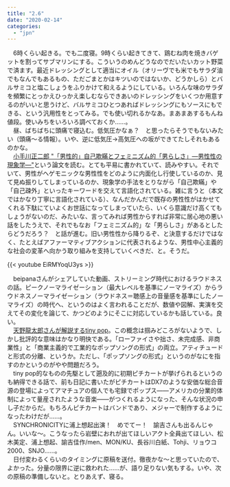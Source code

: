 ```yaml
---
title: "2.6"
date: "2020-02-14"
categories: 
  - "jpn"
---
```


　6時くらい起きる。でも二度寝。9時くらい起きてきて、鶏むね肉を焼きバゲットを割ってサブマリンにする。こういうのめんどうなのでだいたいカット野菜で済ます。最近ドレッシングとして適当にオイル（オリーヴでも米でもサラダ油でもなんでもあるもの、ただごまとかはキツいのではないか、どうかしら）とバルサミコと塩こしょうをふりかけて和えるようにしている。いろんな味のサラダを頻繁にとっかえひっかえ楽しむならできあいのドレッシングをいくつか用意するのがいいと思うけど、バルサミコひとつあればドレッシングにもソースにもできる、という汎用性をとってみる。でも使い切れるかなあ。まあまあするもんね値段。使いみちをいろいろ調べておくか……。  
　昼、ばちばちに頭痛で寝込む。低気圧かなぁ？　と思ったらそうでもないみたい（頭痛～る情報）。いや、逆に低気圧→高気圧への坂ができてたしそれもあるのかな。  
　[小手川正二郎 "「男性的」自己欺瞞とフェミニズム的「男らしさ」―男性性の現象学―"](http://www.ritsumei.ac.jp/acd/re/k-rsc/hss/book/pdf/no120_12.pdf)という論文を読む。とても平易に書かれていて、読みやすい。それでいて、男性がヘゲモニックな男性性をどのように内面化し行使しているのか、見て見ぬ振りしてしまっているのか、現象学の手法をとりながら「自己欺瞞」や「自己疎外」といったキーワードを交えて言語化されている。雑に言うと（本文ではかなり丁寧に言語化されている）、なんだかんだで既存の男性性がはかせてくれる下駄にていよくお世話になってしまっていたら、いくら意識だけ高くてもしょうがないのだ、みたいな、言ってみれば男性からすれば非常に居心地の悪い話をしたうえで、それでもなお「フェミニズム的」な「男らしさ」があるとしたらどうだろう？　と話が進む。旧い男性性から降りるぞ、と決意するだけではなく、たとえばアファーマティブアクションに代表されるような、男性中心主義的な社会の変革へ向かう取り組みを支持していくべきだ、と。そうだ。

{{< youtube EiRMYoqU3ys >}}

　beipanaさんがシェアしていた動画、ストリーミング時代におけるラウドネスの話。ピークノーマライゼーション（最大レベルを基準にノーマライズ）からラウドネスノーマライゼーション（ラウドネス＝聴感上の音量感を基準にしたノーマライズ）の時代へ、というのはよく言われることだが、数値や図解、実演を交えてその変化を論じて、かつどのようにそこに対応しているかも話している。良い。  
　[天野龍太郎さんが解説するtiny pop](https://qjweb.jp/column/5303/)。この概念は掴みどころがないようで、しかし批評的な意味はかなり明快である。「ローファイさや拙さ、未完成感、非商業性」と「商業主義的で工業的なポップソングの形式」の両立。アティチュードと形式の分離、というか。ただし、「ポップソングの形式」というのがなにを指すのかというのがやや問題だろう。  
　tiny pop的なものの先駆として遡及的に初期ピチカートが挙げられるというのも納得できる話で、前も日記に書いたがピチカートはDX7のような安価な総合音源の登場によってアマチュアの個人でも宅録でポップス――アメリカの分業的体制によって量産されたような音楽――がつくれるようになった、そんな状況の申し子だからだ。もちろんピチカートはバンドであり、メジャーで制作するようになったわけだが……。  
　SYNCHRONICITYに浦上想起出演！　めでてー！　諭吉さんも出るんじゃん。いいな～。こうなったら岩壁におれが出てほしいアクト全員出てほしい、松木美定、浦上想起、諭吉佳作/men、MON/KU、長谷川白紙、Tohji、リョウコ2000、SNJO……。  
　日付変わるくらいのタイミングに原稿を送付。徹夜かな～と思っていたので、よかった。分量の限界に逆に救われた……が、語り足りない気もする。いや、次の原稿の準備しないと。とりあえず、寝る。
